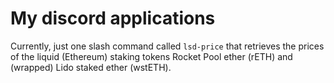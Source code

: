 # My discord applications
Currently, just one slash command called `lsd-price` that retrieves the prices of the liquid (Ethereum) staking tokens Rocket Pool ether (rETH) and (wrapped) Lido staked ether (wstETH).
